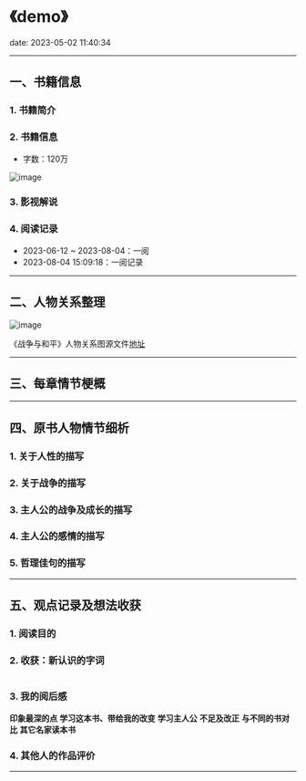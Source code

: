 # 《demo》
date: 2023-05-02 11:40:34

---

## 一、书籍信息

### 1. 书籍简介


### 2. 书籍信息

- 字数：120万

![image](https://s1.ax1x.com/2023/08/04/pPF7o0P.png)

### 3. 影视解说


### 4. 阅读记录

- 2023-06-12 ~ 2023-08-04：一阅
- 2023-08-04 15:09:18：一阅记录

---

## 二、人物关系整理

![image](https://s1.ax1x.com/2023/08/04/pPF7o0P.png)

《战争与和平》人物关系图源文件[地址](https://boardmix.cn/app/share/CAE.COSm0AwgASoQGx5Yaq7JpLJxZ-L5OGiEBTAGQAE/7ejlcw)


---

## 三、每章情节梗概

---

## 四、原书人物情节细析

### 1. 关于人性的描写

### 2. 关于战争的描写

### 3. 主人公的战争及成长的描写

### 4. 主人公的感情的描写

### 5. 哲理佳句的描写


---

## 五、观点记录及想法收获

### 1. 阅读目的


### 2. 收获：新认识的字词

```
```

### 3. 我的阅后感 

**印象最深的点**
**学习这本书、带给我的改变**
**学习主人公**
**不足及改正**
**与不同的书对比**
**其它名家读本书**

### 4. 其他人的作品评价

---
